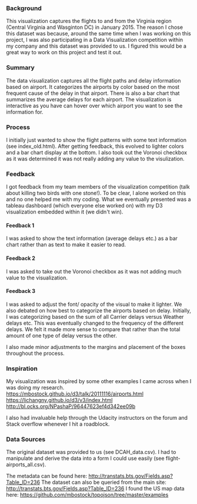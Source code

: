 ### Background

This visualization captures the flights to and from the Virginia region (Central Virginia and Wasginton DC) in January 2015. The reason I chose this dataset was because, around the same time when I was working on this project, I was also participating in a Data Visualization competition within my company and this dataset was provided to us. I figured this would be a great way to work on this project and test it out.

### Summary

The data visualization captures all the flight paths and delay information based on airport. It categorizes the airports by color based on the most frequent cause of the delay in that airport. There is also a bar chart that summarizes the average delays for each airport. The visualization is interactive as you have can hover over which airport you want to see the information for.

### Process

I initially just wanted to show the flight patterns with some text information (see index_old.html). After getting feedback, this evolved to lighter colors and a bar chart display at the bottom. I also took out the Voronoi checkbox as it was determined it was not really adding any value to the visulization.

### Feedback

I got feedback from my team members of the visualization competition (talk about killing two birds with one stone!). To be clear, I alone worked on this and no one helped me with my coding. What we eventually presented was a tableau dashboard (which everyone else worked on) with my D3 visualization embedded within it (we didn't win).

#### Feedback 1

I was asked to show the text information (average delays etc.) as a bar chart rather than as text to make it easier to read.

#### Feedback 2

I was asked to take out the Voronoi checkbox as it was not adding much value to the visualization.

#### Feedback 3

I was asked to adjust the font/ opacity of the visual to make it lighter. We also debated on how best to categorize the airports based on delay. Initially, I was categorizing based on the sum of all Carrier delays versus Weather delays etc. This was eventually changed to the frequency of the different delays. We felt it made more sense to compare that rather than the total amount of one type of delay versus the other.

I also made minor adjustments to the margins and placement of the boxes throughout the process.

### Inspiration

My visualization was inspired by some other examples I came across when I was doing my research.
https://mbostock.github.io/d3/talk/20111116/airports.html
https://lichangny.github.io/d3/v3/index.html
http://bl.ocks.org/NPashaP/96447623ef4d342ee09b

I also had invaluable help through the Udacity instructors on the forum and Stack overflow whenever I hit a roadblock.

### Data Sources

The original dataset was provided to us (see DCAH_data.csv). 
I had to manipulate and derive the data into a form I could use easily (see flight-airports_all.csv).

The metadata can be found here: http://transtats.bts.gov/Fields.asp?Table_ID=236
The dataset can also be queried from the main site: http://transtats.bts.gov/Fields.asp?Table_ID=236
I found the US map data here: https://github.com/mbostock/topojson/tree/master/examples 


